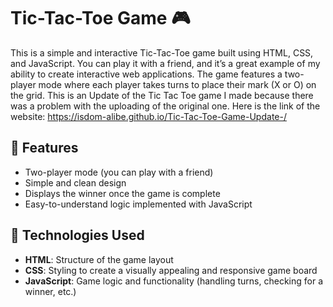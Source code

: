 # Tic-Tac-Toe Game 🎮  

This is a simple and interactive Tic-Tac-Toe game built using HTML, CSS, and JavaScript. You can play it with a friend, and it’s a great example of my ability to create interactive web applications. The game features a two-player mode where each player takes turns to place their mark (X or O) on the grid. 
This is an Update of the Tic Tac Toe game I made because there was a problem with the uploading of the original one. Here is the link of the website: https://isdom-alibe.github.io/Tic-Tac-Toe-Game-Update-/

## 🌟 Features  
- Two-player mode (you can play with a friend)  
- Simple and clean design  
- Displays the winner once the game is complete  
- Easy-to-understand logic implemented with JavaScript  

## 🚀 Technologies Used  
- **HTML**: Structure of the game layout  
- **CSS**: Styling to create a visually appealing and responsive game board  
- **JavaScript**: Game logic and functionality (handling turns, checking for a winner, etc.)  
